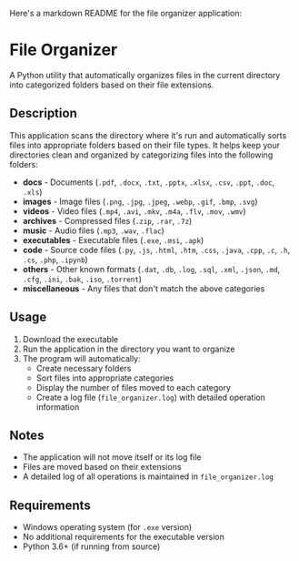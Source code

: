 Here's a markdown README for the file organizer application:

# File Organizer

A Python utility that automatically organizes files in the current directory into categorized folders based on their file extensions.

## Description

This application scans the directory where it's run and automatically sorts files into appropriate folders based on their file types. It helps keep your directories clean and organized by categorizing files into the following folders:

- **docs** - Documents (`.pdf`, `.docx`, `.txt`, `.pptx`, `.xlsx`, `.csv`, `.ppt`, `.doc`, `.xls`)
- **images** - Image files (`.png`, `.jpg`, `.jpeg`, `.webp`, `.gif`, `.bmp`, `.svg`)
- **videos** - Video files (`.mp4`, `.avi`, `.mkv`, `.m4a`, `.flv`, `.mov`, `.wmv`)
- **archives** - Compressed files (`.zip`, `.rar`, `.7z`)
- **music** - Audio files (`.mp3`, `.wav`, `.flac`)
- **executables** - Executable files (`.exe`, `.msi`, `.apk`)
- **code** - Source code files (`.py`, `.js`, `.html`, `.htm`, `.css`, `.java`, `.cpp`, `.c`, `.h`, `.cs`, `.php`, `.ipynb`)
- **others** - Other known formats (`.dat`, `.db`, `.log`, `.sql`, `.xml`, `.json`, `.md`, `.cfg`, `.ini`, `.bak`, `.iso`, `.torrent`)
- **miscellaneous** - Any files that don't match the above categories

## Usage

1. Download the executable
2. Run the application in the directory you want to organize
3. The program will automatically:
   - Create necessary folders
   - Sort files into appropriate categories
   - Display the number of files moved to each category
   - Create a log file (`file_organizer.log`) with detailed operation information

## Notes

- The application will not move itself or its log file
- Files are moved based on their extensions
- A detailed log of all operations is maintained in `file_organizer.log`

## Requirements

- Windows operating system (for `.exe` version)
- No additional requirements for the executable version
- Python 3.6+ (if running from source)

